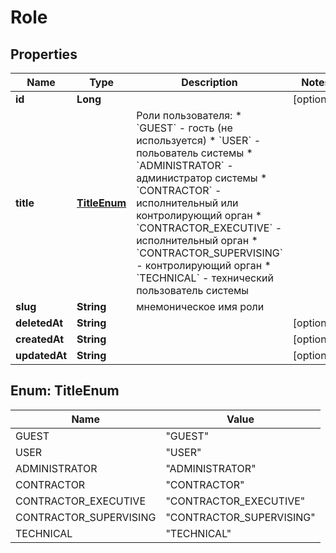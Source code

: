 

# Role

## Properties

Name | Type | Description | Notes
------------ | ------------- | ------------- | -------------
**id** | **Long** |  |  [optional]
**title** | [**TitleEnum**](#TitleEnum) | Роли пользователя:   * &#x60;GUEST&#x60; - гость (не используется)   * &#x60;USER&#x60; - польователь системы   * &#x60;ADMINISTRATOR&#x60; - администратор системы   * &#x60;CONTRACTOR&#x60; - исполнительный или контролирующий орган   * &#x60;CONTRACTOR_EXECUTIVE&#x60; - исполнительный орган   * &#x60;CONTRACTOR_SUPERVISING&#x60; - контролирующий орган   * &#x60;TECHNICAL&#x60; - технический пользователь системы  | 
**slug** | **String** | мнемоническое имя роли | 
**deletedAt** | **String** |  |  [optional]
**createdAt** | **String** |  |  [optional]
**updatedAt** | **String** |  |  [optional]



## Enum: TitleEnum

Name | Value
---- | -----
GUEST | &quot;GUEST&quot;
USER | &quot;USER&quot;
ADMINISTRATOR | &quot;ADMINISTRATOR&quot;
CONTRACTOR | &quot;CONTRACTOR&quot;
CONTRACTOR_EXECUTIVE | &quot;CONTRACTOR_EXECUTIVE&quot;
CONTRACTOR_SUPERVISING | &quot;CONTRACTOR_SUPERVISING&quot;
TECHNICAL | &quot;TECHNICAL&quot;



